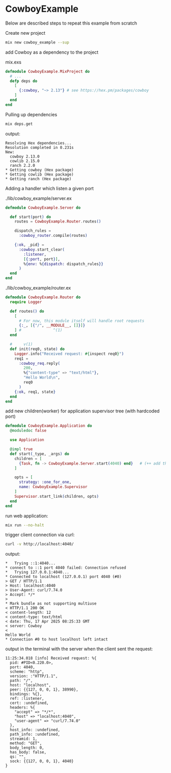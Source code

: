 # CowboyExample

Below are described steps to repeat this example from scratch

Create new project

```sh
mix new cowboy_example --sup
```

add Cowboy as a dependency to the project

mix.exs
```elixir
defmodule CowboyExample.MixProject do
  # ...
  defp deps do
    [
      {:cowboy, "~> 2.13"} # see https://hex.pm/packages/cowboy
    ]
  end
end
```

Pulling up dependencies

```sh
mix deps.get
```
output:
```
Resolving Hex dependencies...
Resolution completed in 0.231s
New:
  cowboy 2.13.0
  cowlib 2.15.0
  ranch 2.2.0
* Getting cowboy (Hex package)
* Getting cowlib (Hex package)
* Getting ranch (Hex package)
```


Adding a handler which listen a given port

./lib/cowboy_example/server.ex
```elixir
defmodule CowboyExample.Server do

  def start(port) do
    routes = CowboyExample.Router.routes()

    dispatch_rules =
      :cowboy_router.compile(routes)

    {:ok, _pid} =
      :cowboy.start_clear(
        :listener,
        [{:port, port}],
        %{env: %{dispatch: dispatch_rules}}
      )
  end
end
```

./lib/cowboy_example/router.ex
```elixir
defmodule CowboyExample.Router do
  require Logger

  def routes() do
    [
      # For now, this module itself will handle root requests
      {:_, [{"/", __MODULE__, []}]}
    ] #              ^(1)
  end

  #     v(1)
  def init(req0, state) do
    Logger.info("Received request: #{inspect req0}")
    req1 =
      :cowboy_req.reply(
        200,
        %{"content-type" => "text/html"},
        "Hello World\n",
        req0
      )
    {:ok, req1, state}
  end
end
```

add new children(worker) for application supervisor tree
(with hardcoded port)

```elixir
defmodule CowboyExample.Application do
  @moduledoc false

  use Application

  @impl true
  def start(_type, _args) do
    children = [
      {Task, fn -> CowboyExample.Server.start(4040) end}   # (++ add this line)
    ]

    opts = [
      strategy: :one_for_one,
      name: CowboyExample.Supervisor
    ]
    Supervisor.start_link(children, opts)
  end
end
```

run web application:

```sh
mix run --no-halt
```

trigger client connection via curl:
```sh
curl -v http://localhost:4040/
```
output:
```
*   Trying ::1:4040...
* connect to ::1 port 4040 failed: Connection refused
*   Trying 127.0.0.1:4040...
* Connected to localhost (127.0.0.1) port 4040 (#0)
> GET / HTTP/1.1
> Host: localhost:4040
> User-Agent: curl/7.74.0
> Accept: */*
>
* Mark bundle as not supporting multiuse
< HTTP/1.1 200 OK
< content-length: 12
< content-type: text/html
< date: Thu, 17 Apr 2025 08:25:33 GMT
< server: Cowboy
<
Hello World
* Connection #0 to host localhost left intact
```

output in the terminal with the server when the client sent the request:
```
11:25:34.018 [info] Received request: %{
  pid: #PID<0.220.0>,
  port: 4040,
  scheme: "http",
  version: :"HTTP/1.1",
  path: "/",
  host: "localhost",
  peer: {{127, 0, 0, 1}, 38990},
  bindings: %{},
  ref: :listener,
  cert: :undefined,
  headers: %{
    "accept" => "*/*",
    "host" => "localhost:4040",
    "user-agent" => "curl/7.74.0"
  },
  host_info: :undefined,
  path_info: :undefined,
  streamid: 1,
  method: "GET",
  body_length: 0,
  has_body: false,
  qs: "",
  sock: {{127, 0, 0, 1}, 4040}
}
```

